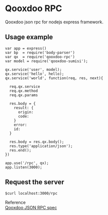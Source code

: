# Qooxdoo RPC

Qooxdoo json rpc for nodejs express framework.


## Usage example

    var app = express()
    var bp  = require('body-parser')
    var qx  = require('qooxdoo-rpc')
    var model = require('qooxdoo-sumisi');

    qx.service('user', model);
    qx.service('hello', hello);
    qx.service('world', function(req, res, next){
    
      req.qx.service
      req.qx.method
      req.qx.params

      res.body = {
        result: {
          origin: 
          code:
        }
        error:
        id: 
      }

      res.body = res.qx.body(); 
      res.type('application/json'); 
      res.end();
    })

    app.use('/rpc', qx);
    app.listen(3000);


## Request the server

    $curl localhost:3000/rpc

Reference  
[Qooxdoo JSON RPC spec](http://qooxdoo.org/docs/general/rpc/jsonrpc_server_specs)
